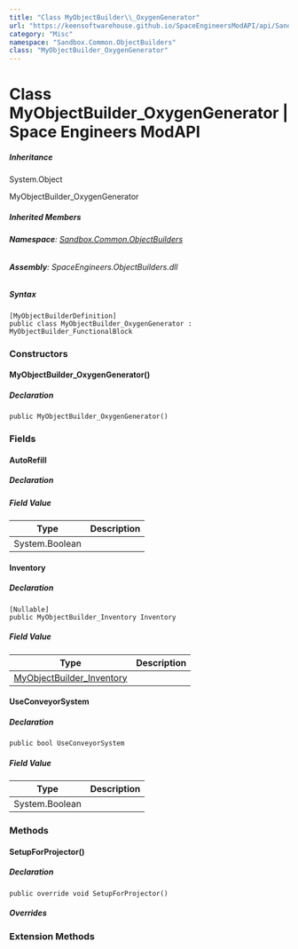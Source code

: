 ```yaml
---
title: "Class MyObjectBuilder\\_OxygenGenerator"
url: "https://keensoftwarehouse.github.io/SpaceEngineersModAPI/api/Sandbox.Common.ObjectBuilders.MyObjectBuilder_OxygenGenerator.html"
category: "Misc"
namespace: "Sandbox.Common.ObjectBuilders"
class: "MyObjectBuilder_OxygenGenerator"
---
```


# Class MyObjectBuilder\_OxygenGenerator | Space Engineers ModAPI

##### Inheritance

System.Object

MyObjectBuilder\_OxygenGenerator

##### Inherited Members

###### **Namespace**: [Sandbox.Common.ObjectBuilders](https://keensoftwarehouse.github.io/SpaceEngineersModAPI/api/Sandbox.Common.ObjectBuilders.html)

###### **Assembly**: SpaceEngineers.ObjectBuilders.dll

##### Syntax

```
[MyObjectBuilderDefinition]
public class MyObjectBuilder_OxygenGenerator : MyObjectBuilder_FunctionalBlock
```

### Constructors

#### MyObjectBuilder\_OxygenGenerator()

##### Declaration

```
public MyObjectBuilder_OxygenGenerator()
```

### Fields

#### AutoRefill

##### Declaration

##### Field Value

| Type | Description |
| --- | --- |
| System.Boolean |     |

#### Inventory

##### Declaration

```
[Nullable]
public MyObjectBuilder_Inventory Inventory
```

##### Field Value

| Type | Description |
| --- | --- |
| [MyObjectBuilder\_Inventory](https://keensoftwarehouse.github.io/SpaceEngineersModAPI/api/VRage.Game.MyObjectBuilder_Inventory.html) |     |

#### UseConveyorSystem

##### Declaration

```
public bool UseConveyorSystem
```

##### Field Value

| Type | Description |
| --- | --- |
| System.Boolean |     |

### Methods

#### SetupForProjector()

##### Declaration

```
public override void SetupForProjector()
```

##### Overrides

### Extension Methods